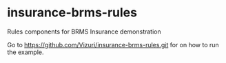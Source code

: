# insurance-brms-rules
Rules components for BRMS Insurance demonstration

Go to https://github.com/Vizuri/insurance-brms-rules.git for on how to run the example.
